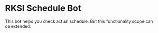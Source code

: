 # RKSI Schedule Bot


This bot helps you check actual schedule. But this functionality scope can ce extended.
